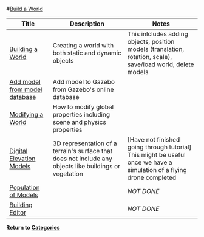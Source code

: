 #[Build a World][1]

|Title|Description|Notes|
|----|----|----|
|[Building a World][3]|Creating a world with both static and dynamic objects|This inlcludes adding objects, position models (translation, rotation, scale), save/load world, delete models|
|[Add model from model database][4]|Add model to Gazebo from Gazebo's online database||
|[Modifying a World][5]|How to modify global properties including scene and physics properties||
|[Digital Elevation Models][6]|3D representation of a terrain's surface that does not include any objects like buildings or vegetation|[Have not finished going through tutorial] This might be useful once we have a simulation of a flying drone completed|
|[Population of Models][7]||*NOT DONE*|
|[Building Editor][8]||*NOT DONE*|

**Return to [Categories][2]**

[1]: http://gazebosim.org/tutorials?cat=build_world
[2]: ../gazebo_notes.md
[3]: ../gazebo_notes/building_a_world.md
[4]: ../gazebo_notes/add_model_from_model_database.md
[5]: ../gazebo_notes/modifying-world.md
[6]: ../gazebo_notes/digital_elevation_models.md 
[7]: ../gazebo_notes/pop_models.md
[8]: ../gazebo_notes/building_editor.md
